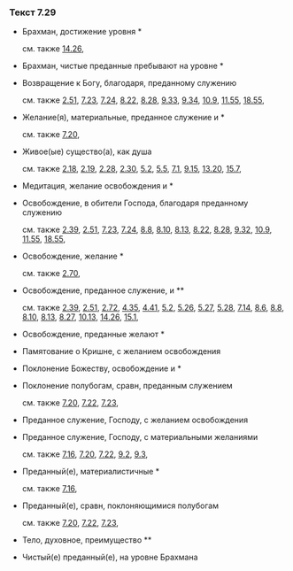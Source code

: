 ### Текст 7.29
	
- Брахман, достижение уровня *

	см. также  [14.26](../14/1426.md), 
	
- Брахман, чистые преданные пребывают на уровне *

	
- Возвращение к Богу, благодаря, преданному служению

	см. также  [2.51](../02/0251.md),  [7.23](../07/0723.md),  [7.24](../07/0724.md),  [8.22](../08/0822.md),  [8.28](../08/0828.md),  [9.33](../09/0933.md),  [9.34](../09/0934.md),  [10.9](../10/1009.md),  [11.55](../11/1155.md),  [18.55](../18/1855.md), 
	
- Желание(я), материальные, преданное служение и *

	см. также  [7.20](../07/0720.md), 
	
- Живое(ые) существо(а), как душа

	см. также  [2.18](../02/0218.md),  [2.19](../02/0219.md),  [2.28](../02/0228.md),  [2.30](../02/0230.md),  [5.2](../05/0502.md),  [5.5](../05/0505.md),  [7.1](../07/0701.md),  [9.15](../09/0915.md),  [13.20](../13/1320.md),  [15.7](../15/1507.md), 
	
- Медитация, желание освобождения и *

	
- Освобождение, в обители Господа, благодаря преданному служению

	см. также  [2.39](../02/0239.md),  [2.51](../02/0251.md),  [7.23](../07/0723.md),  [7.24](../07/0724.md),  [8.8](../08/0808.md),  [8.10](../08/0810.md),  [8.13](../08/0813.md),  [8.22](../08/0822.md),  [8.28](../08/0828.md),  [9.32](../09/0932.md),  [10.9](../10/1009.md),  [11.55](../11/1155.md),  [18.55](../18/1855.md), 
	
- Освобождение, желание *

	см. также  [2.70](../02/0270.md), 
	
- Освобождение, преданное служение, и **

	см. также  [2.39](../02/0239.md),  [2.51](../02/0251.md),  [2.72](../02/0272.md),  [4.35](../04/0435.md),  [4.41](../04/0441.md),  [5.2](../05/0502.md),  [5.26](../05/0526.md),  [5.27](../05/0527.md),  [5.28](../05/0528.md),  [7.14](../07/0714.md),  [8.6](../08/0806.md),  [8.8](../08/0808.md),  [8.10](../08/0810.md),  [8.13](../08/0813.md),  [8.27](../08/0827.md),  [10.13](../10/1013.md),  [14.26](../14/1426.md),  [15.1](../15/1501.md), 
	
- Освобождение, преданные желают *

	
- Памятование о Кришне, с желанием освобождения

	
- Поклонение Божеству, освобождение и *

	
- Поклонение полубогам, сравн, преданным служением

	см. также  [7.20](../07/0720.md),  [7.22](../07/0722.md),  [7.23](../07/0723.md), 
	
- Преданное служение, Господу, с желанием освобождения

	
- Преданное служение, Господу, с материальными желаниями

	см. также  [7.16](../07/0716.md),  [7.20](../07/0720.md),  [7.22](../07/0722.md),  [9.2](../09/0902.md),  [9.3](../09/0903.md), 
	
- Преданный(е), материалистичные *

	см. также  [7.16](../07/0716.md), 
	
- Преданный(е), сравн, поклоняющимися полубогам

	см. также  [7.20](../07/0720.md),  [7.22](../07/0722.md),  [7.23](../07/0723.md), 
	
- Тело, духовное, преимущество **

	
- Чистый(е) преданный(е), на уровне Брахмана

